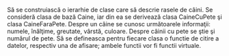 Să se construiască o ierarhie de clase care să descrie rasele de câini. Se consideră clasa
de bază Caine, iar din ea se derivează clasa CaineCuPete şi clasa CaineFaraPete. Despre
un câine se cunosc următoarele informaţii: numele, înălţime, greutate, vârstă, culoare.
Despre câinii cu pete se ştie şi numărul de pete. Să se defineasca pentru fiecare clasa o
functie de citire a datelor, respectiv una de afisare; ambele functii vor fi functii virtuale.
